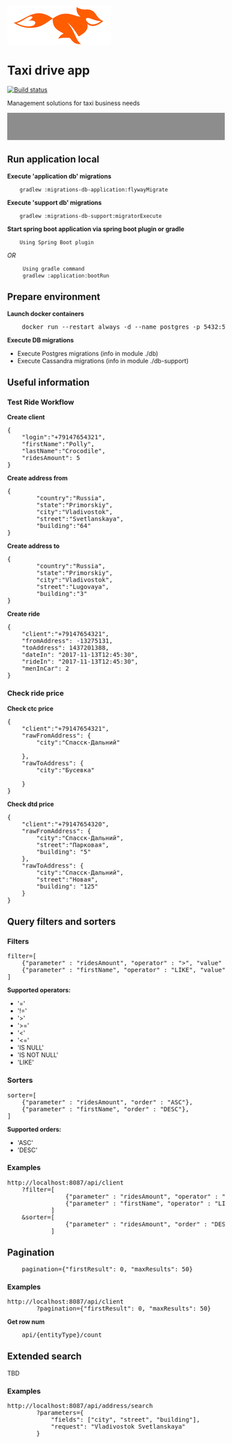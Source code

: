 ![](https://raw.githubusercontent.com/hurryfox/docs/master/img/hf-logo-m.gif)

# Taxi drive app

[![Build status](https://travis-ci.org/hurryfox/taxi-drive-app.svg?branch=master)](https://travis-ci.org/hurryfox/taxi-drive-app)

Management solutions for taxi business needs  

![](https://raw.githubusercontent.com/hurryfox/docs/master/img/tech.gif)


## Run application local
**Execute 'application db' migrations**
```
    gradlew :migrations-db-application:flywayMigrate
```

**Execute 'support db' migrations**
```
    gradlew :migrations-db-support:migratorExecute
```

**Start spring boot application via spring boot plugin or gradle**
```
    Using Spring Boot plugin
```
_OR_
```
     Using gradle command
     gradlew :application:bootRun
```


## Prepare environment

**Launch docker containers**
<pre>
    docker run --restart always -d --name postgres -p 5432:5432 postgres
</pre>

**Execute DB migrations**
- Execute Postgres migrations (info in module ./db)
- Execute Cassandra migrations (info in module ./db-support)

## Useful information 
### Test Ride Workflow
**Create client**
<pre>
{
	"login":"+79147654321",
	"firstName":"Polly",
	"lastName":"Crocodile",
	"ridesAmount": 5
}
</pre>

**Create address from**
<pre>
{
		"country":"Russia",
		"state":"Primorskiy",
		"city":"Vladivostok",
		"street":"Svetlanskaya",
		"building":"64"
}
</pre>

**Create address to**
<pre>
{
		"country":"Russia",
		"state":"Primorskiy",
		"city":"Vladivostok",
		"street":"Lugovaya",
		"building":"3"
}
</pre>

**Create ride**
<pre>
{
	"client":"+79147654321",
	"fromAddress": -13275131,
	"toAddress": 1437201388,
	"dateIn": "2017-11-13T12:45:30",
	"rideIn": "2017-11-13T12:45:30",
	"menInCar": 2
}
</pre>

### Check ride price
**Check ctc price**
<pre>
{
	"client":"+79147654321",
	"rawFromAddress": {
		"city":"Спасск-Дальний"
		
	},
	"rawToAddress": {
		"city":"Бусевка"
		
	}
}
</pre>

**Check dtd price**
<pre>
{
	"client":"+79147654320",
	"rawFromAddress": {
		"city":"Спасск-Дальний",
		"street":"Парковая",
		"building": "5"
	},
	"rawToAddress": {
		"city":"Спасск-Дальний",
		"street":"Новая",
		"building": "125"
	}
}
</pre>

## Query filters and sorters
### Filters
<pre>
filter=[
    {"parameter" : "ridesAmount", "operator" : ">", "value" : 5}, 
    {"parameter" : "firstName", "operator" : "LIKE", "value" : "%Mon%"}
]
</pre>

**Supported operators:**
- '='          
- '!='         
- '>'          
- '>='         
- '<'          
- '<='         
- 'IS NULL'    
- 'IS NOT NULL'
- 'LIKE'       

### Sorters
<pre>
sorter=[
    {"parameter" : "ridesAmount", "order" : "ASC"},
    {"parameter" : "firstName", "order" : "DESC"},
]
</pre>

**Supported orders:**
- 'ASC'
- 'DESC'

### Examples
<pre>
http://localhost:8087/api/client
    ?filter=[
                {"parameter" : "ridesAmount", "operator" : ">", "value" : 5}, 
                {"parameter" : "firstName", "operator" : "LIKE", "value" : "%a%"}
            ]
    &sorter=[
                {"parameter" : "ridesAmount", "order" : "DESC"}
            ]
</pre>

## Pagination
<pre>
    pagination={"firstResult": 0, "maxResults": 50} 
</pre>

### Examples
<pre>
http://localhost:8087/api/client
        ?pagination={"firstResult": 0, "maxResults": 50} 
</pre>

**Get row num**
<pre>
    api/{entityType}/count
</pre>

## Extended search
TBD
 
### Examples
<pre>
http://localhost:8087/api/address/search
        ?parameters={
            "fields": ["city", "street", "building"], 
            "request": "Vladivostok Svetlanskaya"
        }
</pre>